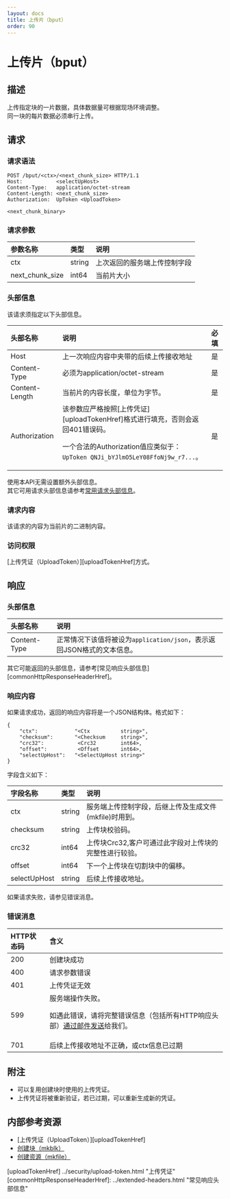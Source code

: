 ```yaml
---
layout: docs
title: 上传片（bput）
order: 90
---
```


<a id="bput"></a>
# 上传片（bput）

<a id="bput-description"></a>
## 描述

上传指定块的一片数据，具体数据量可根据现场环境调整。  
同一块的每片数据必须串行上传。  

<a id="bput-request"></a>
## 请求

<a id="bput-request-syntax"></a>
### 请求语法

```
POST /bput/<ctx>/<next_chunk_size> HTTP/1.1
Host:           <selectUpHost>
Content-Type:   application/octet-stream
Content-Length: <next_chunk_size>
Authorization:  UpToken <UploadToken>

<next_chunk_binary>
```

<a id="bput-request-params"></a>
### 请求参数

参数名称        | 类型   | 说明
:-------------- | :----- | :------------------------------
ctx             | string | 上次返回的服务端上传控制字段
next_chunk_size | int64  | 当前片大小

<a id="bput-request-headers"></a>
### 头部信息

该请求须指定以下头部信息。

头部名称       | 说明                                   | 必填
:------------- | :------------------------------------- | :-------
Host           | 上一次响应内容中夹带的后续上传接收地址 | 是
Content-Type   | 必须为application/octet-stream         | 是
Content-Length | 当前片的内容长度，单位为字节。         | 是
Authorization  | 该参数应严格按照[上传凭证][uploadTokenHref]格式进行填充，否则会返回401错误码。<p>一个合法的Authorization值应类似于：`UpToken QNJi_bYJlmO5LeY08FfoNj9w_r7...`。 | 是

使用本API无需设置额外头部信息。  
其它可用请求头部信息请参考[常用请求头部信息]()。

<a id="bput-request-body"></a>
### 请求内容

该请求的内容为当前片的二进制内容。

<a id="bput-request-auth"></a>
### 访问权限

[上传凭证（UploadToken）][uploadTokenHref]方式。

<a id="bput-response"></a>
## 响应

<a id="bput-response-headers"></a>
### 头部信息

头部名称      | 说明                              
:------------ | :--------------------------------------------------------------------
Content-Type  | 正常情况下该值将被设为`application/json`，表示返回JSON格式的文本信息。

其它可能返回的头部信息，请参考[常见响应头部信息][commonHttpResponseHeaderHref]。

<a id="bput-response-body"></a>
### 响应内容

如果请求成功，返回的响应内容将是一个JSON结构体。格式如下：

```
{
	"ctx":            "<Ctx          string>", 
    "checksum":       "<Checksum     string>",
    "crc32":           <Crc32        int64>,
    "offset":          <Offset       int64>,
    "selectUpHost":   "<SelectUpHost string>"
}
```

字段含义如下：

字段名称       | 类型   | 说明
:------------- | :----- | :------------------------------
ctx            | string | 服务端上传控制字段，后继上传及生成文件(mkfile)时用到。
checksum       | string | 上传块校验码。
crc32          | int64  | 上传块Crc32,客户可通过此字段对上传块的完整性进行较验。
offset         | int64  | 下一个上传块在切割块中的偏移。
selectUpHost   | string | 后续上传接收地址。

如果请求失败，请参见错误消息。

<a id="bput-error-messages"></a>
### 错误消息

HTTP状态码 | 含义
:--------- | :--------------------------
200        | 创建块成功
400	       | 请求参数错误
401        | 上传凭证无效
599	       | 服务端操作失败。<p>如遇此错误，请将完整错误信息（包括所有HTTP响应头部）[通过邮件发送][sendBugReportHref]给我们。
701        | 后续上传接收地址不正确，或ctx信息已过期

<a id="bput-remarks"></a>
## 附注

- 可以复用创建块时使用的上传凭证。  
- 上传凭证将被重新验证，若已过期，可以重新生成新的凭证。  

<a id="bput-internal-resources"></a>
## 内部参考资源

- [上传凭证（UploadToken）][uploadTokenHref]
- [创建块（mkblk）](mkblk.html)
- [创建资源（mkfile）](mkfile.html)

[sendBugReportHref]:            mailto:support@qiniu.com?subject=599错误日志     "发送错误报告"
[uploadTokenHref]               ../security/upload-token.html                    "上传凭证"
[commonHttpResponseHeaderHref]: ../extended-headers.html                         "常见响应头部信息"
